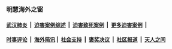 
### 明慧海外之窗

####  [武汉肺炎](indexes/365.md?t=01301400) &nbsp;|&nbsp;  [迫害案例综述](indexes/328.md?t=01301400) &nbsp;|&nbsp; [迫害致死案例](indexes/277.md?t=01301400)  &nbsp;|&nbsp; [更多迫害案例](indexes/81.md?t=01301400)  &nbsp;|&nbsp; 
####  [时事评论](indexes/251.md?t=01301400) &nbsp;|&nbsp; [海外简讯](indexes/245.md?t=01301400)&nbsp;|&nbsp;  [社会支持](indexes/140.md?t=01301400) &nbsp;|&nbsp; [褒奖决议](indexes/282.md?t=01301400) &nbsp;|&nbsp; [社区报道](indexes/91.md?t=01301400)  &nbsp;|&nbsp; [天人之间](indexes/78.md?t=01301400) 

